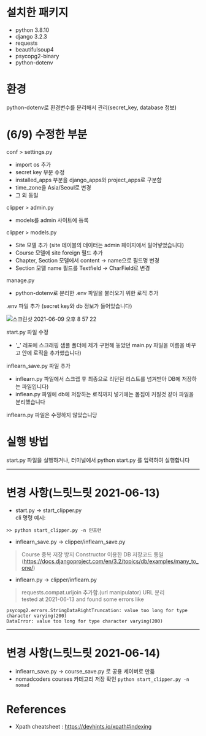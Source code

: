 # 설치한 패키지 
- python 3.8.10
- django 3.2.3
- requests 
- beautifulsoup4
- psycopg2-binary 
- python-dotenv

# 환경 
python-dotenv로 환경변수를 분리해서 관리(secret_key, database 정보)

# (6/9) 수정한 부분
conf > settings.py 
- import os 추가
- secret key 부분 수정 
- installed_apps 부분을 django_apps와 project_apps로 구분함 
- time_zone을 Asia/Seoul로 변경 
- 그 외 동일 

clipper > admin.py
- models를 admin 사이트에 등록 

clipper > models.py
- Site 모델 추가 (site 테이블의 데이터는 admin 페이지에서 밀어넣었습니다)
- Course 모델에 site foreign 필드 추가 
- Chapter, Section 모델에서 content -> name으로 필드명 변경
- Section 모델 name 필드를 Textfield -> CharField로 변경 

manage.py 
- python-dotenv로 분리한 .env 파일을 불러오기 위한 로직 추가 

.env 파일 추가 (secret key와 db 정보가 들어있습니다)

![스크린샷 2021-06-09 오후 8 57 22](https://user-images.githubusercontent.com/80886445/121350172-4c111580-c965-11eb-814e-00062ef2e1d4.png)

start.py 파일 수정 
- '_' 레포에 스크래핑 샘플 폴더에 제가 구현해 놓았던 main.py 파일을 이름을 바꾸고 안에 로직을 추가했습니다)

inflearn_save.py 파일 추가 
- inflearn.py 파일에서 스크랩 후 최종으로 리턴된 리스트를 넘겨받아 DB에 저장하는 파일입니다)
- inflean.py 파일에 db에 저장하는 로직까지 넣기에는 몸집이 커질것 같아 파일을 분리했습니다 

inflearn.py 파일은 수정하지 않았습니당

# 실행 방법
start.py 파일을 실행하거나, 터미널에서 python start.py 를 입력하여 실행합니다 


---
# 변경 사항(느릿느릿 2021-06-13)
- start.py -> start_clipper.py   
cli 명령 예시:
```linux
>> python start_clipper.py -n 인프런
```
- inflearn_save.py -> clipper/inflearn_save.py   
> Course 중복 저장 방지
> Constructor 이용한 DB 저장코드 통일(https://docs.djangoproject.com/en/3.2/topics/db/examples/many_to_one/)

- inflearn.py -> clipper/inflearn.py   
> requests.compat.urljoin 추가함.(url manipulator)
> URL 분리   
tested at 2021-06-13 and found some errors like
```
psycopg2.errors.StringDataRightTruncation: value too long for type character varying(200)
DataError: value too long for type character varying(200)
```
---

# 변경 사항(느릿느릿 2021-06-14)
- inflearn_save.py -> course_save.py 로 공용 세이버로 만듦
- nomadcoders courses 카테고리 저장 확인 `python start_clipper.py -n nomad`


# References
- Xpath cheatsheet : https://devhints.io/xpath#indexing
